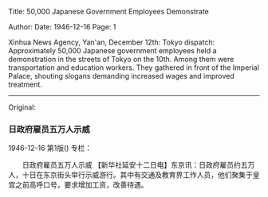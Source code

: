 Title: 50,000 Japanese Government Employees Demonstrate

Author: 
Date: 1946-12-16
Page: 1

Xinhua News Agency, Yan'an, December 12th: Tokyo dispatch: Approximately 50,000 Japanese government employees held a demonstration in the streets of Tokyo on the 10th. Among them were transportation and education workers. They gathered in front of the Imperial Palace, shouting slogans demanding increased wages and improved treatment.



<hr /> 

Original: 


### 日政府雇员五万人示威

1946-12-16
第1版()
专栏：

　　日政府雇员五万人示威
    【新华社延安十二日电】东京讯：日政府雇员约五万人，十日在东京街头举行示威游行。其中有交通及教育界工作人员，他们聚集于皇宫之前高呼口号，要求增加工资，改善待遇。
